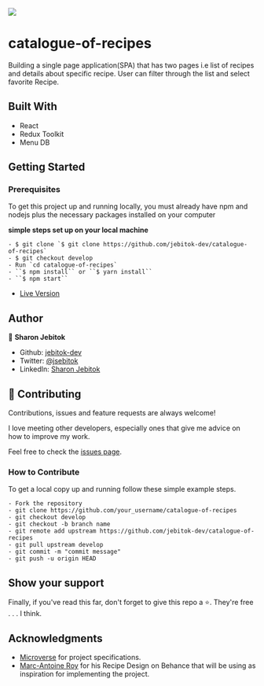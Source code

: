 ![](https://img.shields.io/badge/Microverse-blueviolet)

# catalogue-of-recipes
Building a single page application(SPA) that has two pages i.e list of recipes and details about specific recipe. User can filter through the list and select favorite Recipe. 

<!-- ![screenshot](./src/images/Screenshot.png) -->
## Built With

- React
- Redux Toolkit
- Menu DB

## Getting Started

### Prerequisites

To get this project up and running locally, you must already have npm and nodejs plus the necessary packages installed on your computer

**simple steps set up on your local machine**

```
- $ git clone `$ git clone https://github.com/jebitok-dev/catalogue-of-recipes`
- $ git checkout develop
- Run `cd catalogue-of-recipes`
- ``$ npm install`` or ``$ yarn install``
- ``$ npm start``
```

- [Live Version](https://catalogue-of-recipess.netlify.app/)

<!--### Run Tests
 Tests for modules written using **Jest** and **React Testing Library**
- ``$ npm run test`` or ``$ yarn test`` -->

## Author

👤 **Sharon Jebitok**

- Github: [jebitok-dev](https://github.com/jebitok-dev)
- Twitter: [@jsebitok](https://twitter.com/jsebitok)
- LinkedIn: [Sharon Jebitok](https://www.linkedin.com/in/sharon-jebitok/)

## 🤝 Contributing

Contributions, issues and feature requests are always welcome!

I love meeting other developers, especially ones that give me advice on how to improve my work.

Feel free to check the [issues page](https://github.com/jebitok-dev/catalogue-of-recipes).

### How to Contribute

To get a local copy up and running follow these simple example steps.

```
- Fork the repository
- git clone https://github.com/your_username/catalogue-of-recipes
- git checkout develop
- git checkout -b branch name
- git remote add upstream https://github.com/jebitok-dev/catalogue-of-recipes
- git pull upstream develop
- git commit -m "commit message"
- git push -u origin HEAD
```

## Show your support

Finally, if you've read this far, don't forget to give this repo a ⭐️. They're free . . . I think.

## Acknowledgments

- [Microverse](https://microverse.org) for project specifications.
- [Marc-Antoine Roy](https://www.behance.net/gallery/11351281/NomNom) for his Recipe Design on Behance that will be using as inspiration for implementing the project.
